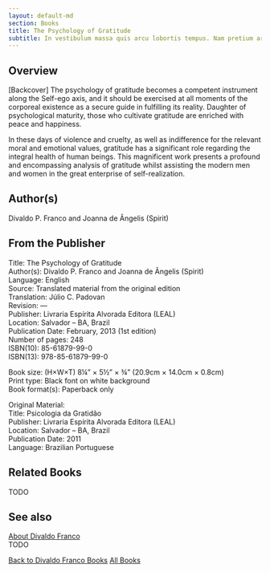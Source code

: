 ```yaml
---
layout: default-md
section: Books
title: The Psychology of Gratitude
subtitle: In vestibulum massa quis arcu lobortis tempus. Nam pretium arcu in odio vulputate luctus.
---
```


## Overview

[Backcover] The psychology of gratitude becomes a competent instrument along the Self-ego axis, and it should be exercised at all moments of the corporeal existence as a secure guide in fulfilling its reality. Daughter of psychological maturity, those who cultivate gratitude are enriched with peace and happiness.

In these days of violence and cruelty, as well as indifference for the relevant moral and emotional values, gratitude has a significant role regarding the integral health of human beings. This magnificent work presents a profound and encompassing analysis of gratitude whilst assisting the modern men and women in the great enterprise of self-realization.

## Author(s)
Divaldo P. Franco and Joanna de Ângelis (Spirit)

## From the Publisher
Title: 	The Psychology of Gratitude  
Author(s): 	Divaldo P. Franco and Joanna de Ângelis (Spirit)  
Language: 	English  
Source: 	Translated material from the original edition  
Translation: 	Júlio C. Padovan  
Revision: 	—  
Publisher: 	Livraria Espírita Alvorada Editora (LEAL)  
Location: 	Salvador – BA, Brazil  
Publication Date: 	February, 2013 (1st edition)  
Number of pages: 	248  
ISBN(10): 	85-61879-99-0  
ISBN(13): 	978-85-61879-99-0  
  
Book size: (H×W×T) 	8¼” × 5½” × ¾” (20.9cm × 14.0cm × 0.8cm)  
Print type: 	Black font on white background  
Book format(s): 	Paperback only  
  
Original Material: 	  
Title: 	Psicologia da Gratidão  
Publisher: 	Livraria Espírita Alvorada Editora (LEAL)  
Location: 	Salvador – BA, Brazil  
Publication Date: 	2011  
Language: 	Brazilian Portuguese  


## Related Books
TODO

## See also
[About Divaldo Franco](/profile/divaldo-franco)  
TODO


<a href="/books/divaldo-franco" class="button">Back to Divaldo Franco Books</a>
<a href="/books" class="button">All Books</a>

